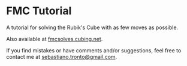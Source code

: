 # FMC Tutorial
A tutorial for solving the Rubik's Cube with as few moves as possible.

Also available at [fmcsolves.cubing.net](https://fmcsolves.cubing.net).

If you find mistakes or have comments and/or suggestions, feel free to
contact me at sebastiano.tronto@gmail.com.
